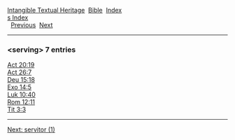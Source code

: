 [Intangible Textual Heritage](../../index)  [Bible](../index) 
[Index](index)   
[s Index](_s_)  
  [Previous](c10038)  [Next](c10040) 

------------------------------------------------------------------------

### &lt;serving&gt; 7 entries

[Act 20:19](../kjv/act020.htm#019)  
[Act 26:7](../kjv/act026.htm#007)  
[Deu 15:18](../kjv/deu015.htm#018)  
[Exo 14:5](../kjv/exo014.htm#005)  
[Luk 10:40](../kjv/luk010.htm#040)  
[Rom 12:11](../kjv/rom012.htm#011)  
[Tit 3:3](../kjv/tit003.htm#003)  

------------------------------------------------------------------------

[Next: servitor (1)](c10040)
